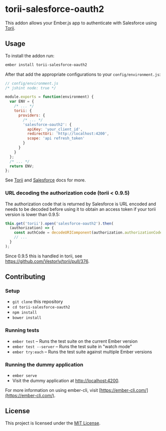 # torii-salesforce-oauth2

This addon allows your Ember.js app to authenticate with Salesforce using [Torii](https://github.com/Vestorly/torii).

## Usage

To install the addon run:

```bash
ember install torii-salesforce-oauth2
```

After that add the appropriate configurations to your `config/environment.js`:

```js
// config/environment.js
/* jshint node: true */

module.exports = function(environment) {
  var ENV = {
    /* ... */
    torii: {
      providers: {
        /* ... */
        'salesforce-oauth2': {
          apiKey: 'your_client_id',
          redirectUri: 'http://localhost:4200',
          scope: 'api refresh_token'
        }
      }
    }
  };
  /* ... */
  return ENV;
};
```

See [Torii](https://github.com/Vestorly/torii) and [Salesforce](https://developer.salesforce.com/docs/atlas.en-us.api_rest.meta/api_rest/intro_understanding_web_server_oauth_flow.htm) docs for more.


### URL decoding the authorization code (torii < 0.9.5)

The authorization code that is returned by Salesforce is URL encoded and needs to be decoded before using it to obtain an access token if your torii version is lower than 0.9.5:

```js
this.get('torii').open('salesforce-oauth2').then(
  (authorization) => {
    const authCode = decodeURIComponent(authorization.authorizationCode);
    // ...
  }
);
```

Since 0.9.5 this is handled in torii, see https://github.com/Vestorly/torii/pull/376.

## Contributing

### Setup

* `git clone` this repository
* `cd torii-salesforce-oauth2`
* `npm install`
* `bower install`

### Running tests

* `ember test` – Runs the test suite on the current Ember version
* `ember test --server` – Runs the test suite in "watch mode"
* `ember try:each` – Runs the test suite against multiple Ember versions

### Running the dummy application

* `ember serve`
* Visit the dummy application at [http://localhost:4200](http://localhost:4200).

For more information on using ember-cli, visit [https://ember-cli.com/](https://ember-cli.com/).

License
------------------------------------------------------------------------------

This project is licensed under the [MIT License](LICENSE.md).
